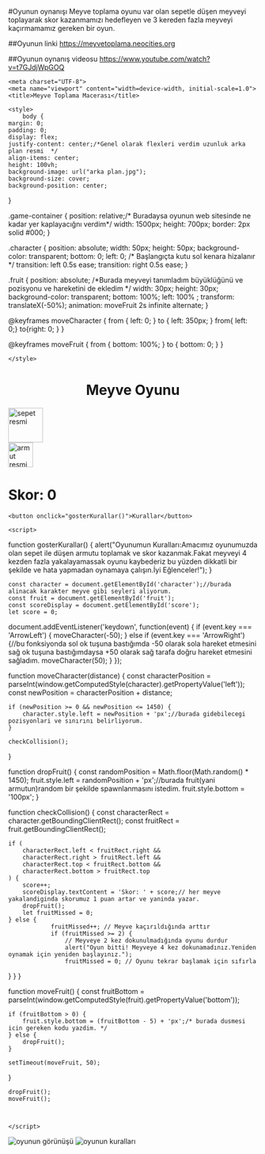 #Oyunun oynanışı
Meyve toplama oyunu var olan sepetle düşen meyveyi toplayarak skor kazanmamızı hedefleyen ve 3 kereden fazla meyveyi kaçırmamamız gereken bir oyun.


##Oyunun linki
https://meyvetoplama.neocities.org

##Oyunun oynanış videosu
https://www.youtube.com/watch?v=t7GJdjWpGOQ





<!DOCTYPE html>
<html lang="tr">
<head>
    
    <meta charset="UTF-8">
    <meta name="viewport" content="width=device-width, initial-scale=1.0">
    <title>Meyve Toplama Macerası</title>
  
    <style>
        body {
    margin: 0;
    padding: 0;
    display: flex;
    justify-content: center;/*Genel olarak flexleri verdim uzunluk arka plan resmi  */
    align-items: center;
    height: 100vh;
    background-image: url("arka plan.jpg");
    background-size: cover;
    background-position: center;
}

.game-container {
    position: relative;/* Buradaysa oyunun web sitesinde ne kadar yer kaplayacığnı verdim*/
    width: 1500px;
    height: 700px;
    border: 2px solid #000;
}

.character {
    position: absolute;
    width: 50px;
    height: 50px;
    background-color: transparent;
    bottom: 0;
    left: 0;
    /* Başlangıçta kutu sol kenara hizalanır */
    transition: left 0.5s ease;
    transition: right 0.5s ease;
}

.fruit {
    position: absolute; /*Burada meyveyi tanımladım büyüklüğünü ve pozisyonu ve hareketini de ekledim */
    width: 30px;
    height: 30px;
    background-color: transparent;
    bottom: 100%;
    left: 100%  ;
    transform: translateX(-50%);
    animation: moveFruit 2s infinite alternate;
}

@keyframes moveCharacter {
    from { left: 0; }
    to { left: 350px; }
    from{ left: 0;}
    to{right: 0; }
}

@keyframes moveFruit {
    from { bottom: 100%; }
    to { bottom: 0; }
}


    </style>
</head>
<body>
    <h1 align="center">Meyve Oyunu</h1>
    <div class="game-container">
        <div class="character" id="character"><!-- Burada classları yazdım sepet.png resmininin büyüklüğünü ve uzunluğunu yazdım -->
            <img src="sepet.png" alt="sepet resmi" width="70" height="70"> 
        </div>
        <div class="fruit" id="fruit">
            <img src="armut.png" alt="armut resmi" width="50" height="50" ><!-- Aynı şekilde armut.png resmi içinde geçerli bir şekilde yine yazdım. -->
        </div>
    </div>
    <div class="score" id="score"><h1>Skor: 0</h1></div>
    <div id="oyun-alani">
        <div id="kutu"></div>
    </div>
    
    
    <button onclick="gosterKurallar()">Kurallar</button>

    <script>

function gosterKurallar() {
            alert("Oyunumun Kuralları:Amacımız oyunumuzda olan sepet ile düşen armutu toplamak ve skor kazanmak.Fakat meyveyi 4 kezden fazla yakalayamassak oyunu kaybederiz bu yüzden dikkatli bir şekilde ve hata yapmadan oynamaya çalışın.İyi Eğlenceler!");
        }

    const character = document.getElementById('character');//burada alinacak karakter meyve gibi seyleri aliyorum.
    const fruit = document.getElementById('fruit');
    const scoreDisplay = document.getElementById('score');
    let score = 0;

document.addEventListener('keydown', function(event) {
    if (event.key === 'ArrowLeft') {
        moveCharacter(-50);
    } else if (event.key === 'ArrowRight') {//bu fonksiyonda sol ok tuşuna bastığımda -50 olarak sola hareket etmesini sağ ok tuşuna bastığımdaysa +50 olarak sağ tarafa doğru hareket etmesini sağladım.
        moveCharacter(50);
    }
});

function moveCharacter(distance) {
    const characterPosition = parseInt(window.getComputedStyle(character).getPropertyValue('left'));
    const newPosition = characterPosition + distance;

    if (newPosition >= 0 && newPosition <= 1450) {
        character.style.left = newPosition + 'px';//burada gidebilecegi pozisyonlari ve sınırını belirliyorum.
    }

    checkCollision();
}

function dropFruit() {
    const randomPosition = Math.floor(Math.random() * 1450);
    fruit.style.left = randomPosition + 'px';//burada fruit(yani armutun)random bir şekilde spawnlanmasını istedim.
    fruit.style.bottom = '100px';
}

function checkCollision() {
    const characterRect = character.getBoundingClientRect();
    const fruitRect = fruit.getBoundingClientRect();

    if (
        characterRect.left < fruitRect.right &&
        characterRect.right > fruitRect.left &&
        characterRect.top < fruitRect.bottom &&
        characterRect.bottom > fruitRect.top
    ) {
        score++;
        scoreDisplay.textContent = 'Skor: ' + score;// her meyve yakalandiginda skorumuz 1 puan artar ve yaninda yazar.
        dropFruit();
        let fruitMissed = 0;
    } else {
                fruitMissed++; // Meyve kaçırıldığında arttır
                if (fruitMissed >= 2) {
                    // Meyveye 2 kez dokunulmadığında oyunu durdur
                    alert("Oyun bitti! Meyveye 4 kez dokunamadınız.Yeniden oynamak için yeniden başlayınız.");
                    fruitMissed = 0; // Oyunu tekrar başlamak için sıfırla
}
    }
}


function moveFruit() {
    const fruitBottom = parseInt(window.getComputedStyle(fruit).getPropertyValue('bottom'));
    
    if (fruitBottom > 0) {
        fruit.style.bottom = (fruitBottom - 5) + 'px';/* burada dusmesi icin gereken kodu yazdim. */
    } else {
        dropFruit();
    }

    setTimeout(moveFruit, 50);
}

    dropFruit();
    moveFruit();



    </script>



</body>
</html>






![oyunun görünüşü](https://github.com/AchmetAmet1/Java-script-Proje/assets/168425092/c44875cf-3ee1-44e1-9df0-fe452c368c82)
![oyunun kuralları](https://github.com/AchmetAmet1/Java-script-Proje/assets/168425092/3136761f-0e04-4319-aa3d-28ea5d5d65fd)
